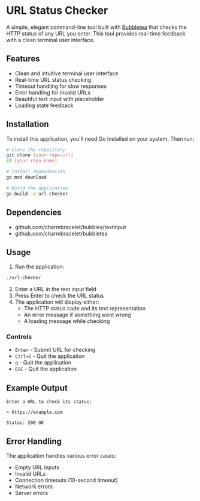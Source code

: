 # URL Status Checker

A simple, elegant command-line tool built with [Bubbletea](https://github.com/charmbracelet/bubbletea) that checks the HTTP status of any URL you enter. This tool provides real-time feedback with a clean terminal user interface.

## Features

- Clean and intuitive terminal user interface
- Real-time URL status checking
- Timeout handling for slow responses
- Error handling for invalid URLs
- Beautiful text input with placeholder
- Loading state feedback

## Installation

To install this application, you'll need Go installed on your system. Then run:

```bash
# Clone the repository
git clone [your-repo-url]
cd [your-repo-name]

# Install dependencies
go mod download

# Build the application
go build -o url-checker
```

## Dependencies

- github.com/charmbracelet/bubbles/textinput
- github.com/charmbracelet/bubbletea

## Usage

1. Run the application:
```bash
./url-checker
```

2. Enter a URL in the text input field
3. Press Enter to check the URL status
4. The application will display either:
   - The HTTP status code and its text representation
   - An error message if something went wrong
   - A loading message while checking

### Controls

- `Enter` - Submit URL for checking
- `Ctrl+C` - Quit the application
- `q` - Quit the application
- `ESC` - Quit the application

## Example Output

```
Enter a URL to check its status:

> https://example.com

Status: 200 OK
```

## Error Handling

The application handles various error cases:
- Empty URL inputs
- Invalid URLs
- Connection timeouts (10-second timeout)
- Network errors
- Server errors
